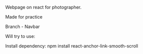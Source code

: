 Webpage on react for photographer.

Made for practice


Branch - Navbar

Will try to use:

Install dependency: npm install react-anchor-link-smooth-scroll